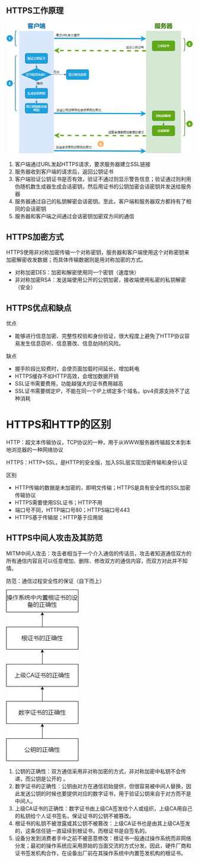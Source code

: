 ## HTTPS工作原理



![6](../images/https工作原理.jpg)

1. 客户端通过URL发起HTTPS请求，要求服务器建立SSL链接
2. 服务器收到客户端的请求后，返回公钥证书
3. 客户端验证公钥证书是否有效，验证不通过则显示警告信息；验证通过则利用伪随机数生成器生成会话密钥，然后用证书的公钥加密会话密钥并发送给服务器
4. 服务器通过自己的私钥解密会话密钥。至此，客户端和服务器双方都持有了相同的会话密钥
5. 服务器和客户端之间通过会话密钥加密双方间的通信



## HTTPS加密方式



HTTPS使用非对称加密传输一个对称密钥，服务器和客户端使用这个对称密钥来加密解密收发数据；而具体传输数据则是用对称加密的方式。

- 对称加密DES：加密和解密使用同一个密钥（速度快）
- 非对称加密RSA：发送端使用公开的公钥加密，接收端使用私密的私钥解密（安全）



## HTTPS优点和缺点



优点

- 能够进行信息加密、完整性校验和身份验证，很大程度上避免了HTTP协议容易发生信息窃听、信息篡改、信息劫持的风险。

缺点

- 握手阶段比较费时，会使页面加载时间延长，增加耗电
- HTTPS缓存不如HTTP高效，会增加数据开销
- SSL证书需要费用，功能越强大的证书费用越高
- SSL证书需要绑定IP，不能在同一个IP上绑定多个域名，ipv4资源支持不了这种消耗



# HTTPS和HTTP的区别



HTTP：超文本传输协议，TCP协议的一种，用于从WWW服务器传输超文本到本地浏览器的一种网络协议

HTTPS：HTTP+SSL，是HTTP的安全版，加入SSL层实现加密传输和身份认证

区别

- HTTP传输的数据是未加密的，即明文传输；HTTPS是具有安全性的SSL加密传输协议
- HTTPS需要使用SSL证书；HTTP不用
- 端口号不同，HTTP端口号80；HTTPS端口号443
- HTTPS基于传输层；HTTP基于应用层



## HTTPS中间人攻击及其防范



MITM中间人攻击：攻击者相当于一个介入通信的传话员，攻击者知道通信双方的所有通信内容且可以任意增加、删除、修改双方的通信内容，而双方对此并不知情。



防范：通信过程安全性的保证（自下而上）



![7](../images/防范中间人攻击.jpg)





1. 公钥的正确性：双方通信采用非对称加密的方式，非对称加密中私钥不会传递，而公钥是公开的 。
2. 数字证书的正确性：公钥由对方在通信初始提供，但很容易被中间人替换，因此发送公钥的时候也要提供对应的数字证书，用于验证公钥来自于对方而不是中间人。
3. 上级CA证书的正确性：数字证书由上级CA签发给个人或组织，上级CA用自己的私钥给个人证书签名，保证证书的公钥不被篡改。
4. 根证书的私钥不被泄露或其公钥不被篡改：上级CA证书也是由其上级CA签发的，这条信任链一直延续到根证书，而根证书是自签名的。
5. 设备分发到消费者手中之前不被恶意修改：根证书一般通过操作系统而非网络分发；最初的操作系统应采用原始的当面交流的方式分发。因此，硬件厂商和证书签发机构合作，在设备出厂前在其操作系统中内置签发机构的根证书。